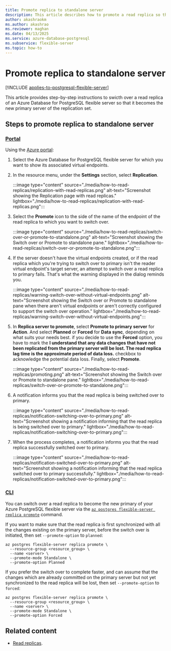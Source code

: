 ```yaml
---
title: Promote replica to standalone server
description: This article describes how to promote a read replica so that it becomes an independent standalone server.
author: akashraokm
ms.author: akashrao
ms.reviewer: maghan
ms.date: 04/13/2025
ms.service: azure-database-postgresql
ms.subservice: flexible-server
ms.topic: how-to
---
```


# Promote replica to standalone server

[!INCLUDE [applies-to-postgresql-flexible-server](~/reusable-content/ce-skilling/azure/includes/postgresql/includes/applies-to-postgresql-flexible-server.md)]

This article provides step-by-step instructions to swicth over a read replica of an Azure Database for PostgreSQL flexible server so that it becomes the new primary server of the replication set.

## Steps to promote replica to standalone server

### [Portal](#tab/portal-promote-replica-to-standalone-server)

Using the [Azure portal](https://portal.azure.com/):

1. Select the Azure Database for PostgreSQL flexible server for which you want to show its associated virtual endpoints.

2. In the resource menu, under the **Settings** section, select **Replication**.

    :::image type="content" source="./media/how-to-read-replicas/replication-with-read-replicas.png" alt-text="Screenshot showing the Replication page with read replicas." lightbox="./media/how-to-read-replicas/replication-with-read-replicas.png":::

3. Select the **Promote** icon to the side of the name of the endpoint of the read replica to which you want to switch over.

    :::image type="content" source="./media/how-to-read-replicas/switch-over-or-promote-to-standalone.png" alt-text="Screenshot showing the Switch over or Promote to standalone pane." lightbox="./media/how-to-read-replicas/switch-over-or-promote-to-standalone.png":::

4. If the server doesn't have the virtual endpoints created, or if the read replica which you're trying to switch over to primary isn't the reader virtual endpoint's target server, an attempt to switch over a read replica to primary fails. That's what the warning displayed in the dialog reminds you. 

    :::image type="content" source="./media/how-to-read-replicas/warning-switch-over-without-virtual-endpoints.png" alt-text="Screenshot showing the Switch over or Promote to standalone pane when there aren't virtual endpoints or aren't correctly configured to support the switch over operation." lightbox="./media/how-to-read-replicas/warning-switch-over-without-virtual-endpoints.png":::

5. In **Replica server to promote**, select **Promote to primary server** for **Action**. And select **Planned** or **Forced** for **Data sync**, depending on what suits your needs best. if you decide to use the **Forced** option, you have to mark the **I understand that any data changes that have not been replicated from the primary server will be lost. The read replica lag time is the approximate period of data loss.** checkbox to acknowledge the potential data loss. Finally, select **Promote**.

    :::image type="content" source="./media/how-to-read-replicas/promoting.png" alt-text="Screenshot showing the Switch over or Promote to standalone pane." lightbox="./media/how-to-read-replicas/switch-over-or-promote-to-standalone.png":::

6. A notification informs you that the read replica is being switched over to primary.

    :::image type="content" source="./media/how-to-read-replicas/notification-switching-over-to-primary.png" alt-text="Screenshot showing a notification informing that the read replica is being switched over to primary." lightbox="./media/how-to-read-replicas/notification-switching-over-to-primary.png":::

7. When the process completes, a notification informs you that the read replica successfully switched over to primary.

    :::image type="content" source="./media/how-to-read-replicas/notification-switched-over-to-primary.png" alt-text="Screenshot showing a notification informing that the read replica switched over to primary successfully." lightbox="./media/how-to-read-replicas/notification-switched-over-to-primary.png":::

### [CLI](#tab/cli-promote-replica-to-standalone-server)

You can switch over a read replica to become the new primary of your Azure PostgreSQL flexible server via the [`az postgres flexible-server replica promote`](/cli/azure/postgres/flexible-server/replica#az-postgres-flexible-server-replica-promote) command.

If you want to make sure that the read replica is first synchronized with all the changes existing on the primary server, before the switch over is initiated, then set `--promote-option` to `planned`:

```azurecli-interactive
az postgres flexible-server replica promote \
  --resource-group <resource_group> \
  --name <server> \
  --promote-mode Standalone \
  --promote-option Planned
```

If you prefer the switch over to complete faster, and can assume that the changes which are already committed on the primary server but not yet synchronized to the read replica will be lost, then set `--promote-option` to `forced`:

```azurecli-interactive
az postgres flexible-server replica promote \
  --resource-group <resource_group> \
  --name <server> \
  --promote-mode Standalone \
  --promote-option Forced
```

## Related content

- [Read replicas](concepts-read-replicas.md).
